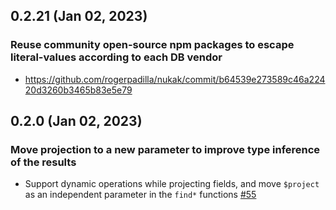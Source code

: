 ## 0.2.21 (Jan 02, 2023)

### Reuse community open-source npm packages to escape literal-values according to each DB vendor

- https://github.com/rogerpadilla/nukak/commit/b64539e273589c46a22420d3260b3465b83e5e79

## 0.2.0 (Jan 02, 2023)

### Move projection to a new parameter to improve type inference of the results

- Support dynamic operations while projecting fields, and move `$project` as an independent parameter in the `find*` functions [#55](https://github.com/rogerpadilla/nukak/pull/55)
